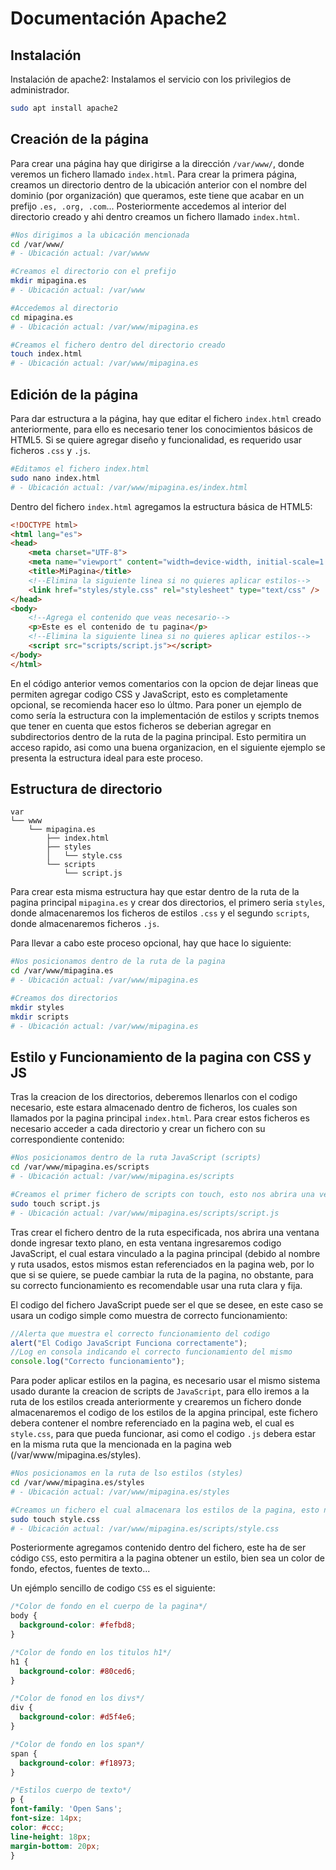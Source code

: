 # Documentación Apache2

## Instalación
Instalación de apache2:
Instalamos el servicio con los privilegios de administrador.
```bash
sudo apt install apache2
```

## Creación de la página
Para crear una página hay que dirigirse a la dirección `/var/www/`, donde veremos un fichero llamado `index.html`.
Para crear la primera página, creamos un directorio dentro de la ubicación anterior con el nombre del dominio (por organización) que queramos, este tiene que acabar en un prefijo `.es, .org, .com`...
Posteriormente accedemos al interior del directorio creado y ahi dentro creamos un fichero llamado `index.html`.
```bash
#Nos dirigimos a la ubicación mencionada
cd /var/www/
# - Ubicación actual: /var/wwww

#Creamos el directorio con el prefijo
mkdir mipagina.es
# - Ubicación actual: /var/www

#Accedemos al directorio
cd mipagina.es
# - Ubicación actual: /var/www/mipagina.es

#Creamos el fichero dentro del directorio creado
touch index.html
# - Ubicación actual: /var/www/mipagina.es
```

## Edición de la página
Para dar estructura a la página, hay que editar el fichero `index.html` creado anteriormente, para ello es necesario tener los conocimientos básicos de HTML5.
Si se quiere agregar diseño y funcionalidad, es requerido usar ficheros `.css` y `.js`.
```bash
#Editamos el fichero index.html
sudo nano index.html
# - Ubicación actual: /var/www/mipagina.es/index.html
```

Dentro del fichero `index.html` agregamos la estructura básica de HTML5:
```html
<!DOCTYPE html>
<html lang="es">
<head>
    <meta charset="UTF-8">
    <meta name="viewport" content="width=device-width, initial-scale=1.0">
    <title>MiPagina</title>
    <!--Elimina la siguiente linea si no quieres aplicar estilos-->
    <link href="styles/style.css" rel="stylesheet" type="text/css" />
</head>
<body>
    <!--Agrega el contenido que veas necesario-->
    <p>Este es el contenido de tu pagina</p>
    <!--Elimina la siguiente linea si no quieres aplicar estilos-->
    <script src="scripts/script.js"></script>
</body>
</html>
```

En el código anterior vemos comentarios con la opcion de dejar lineas que permiten agregar codigo CSS y JavaScript, esto es completamente opcional, se recomienda hacer eso lo últmo.
Para poner un ejemplo de como sería la estructura con la implementación de estilos y scripts tnemos que tener en cuenta que estos ficheros se deberian agregar en subdirectorios dentro de la ruta de la pagina principal.
Esto permitira un acceso rapido, asi como una buena organizacion, en el siguiente ejemplo se presenta la estructura ideal para este proceso.

## Estructura de directorio
```
var
└── www
    └── mipagina.es
        ├── index.html
        ├── styles
        │   └── style.css
        └── scripts
            └── script.js
```

Para crear esta misma estructura hay que estar dentro de la ruta de la pagina principal `mipagina.es` y crear dos directorios, el primero seria `styles`, donde almacenaremos los ficheros de estilos `.css` y el segundo `scripts`, donde almacenaremos ficheros `.js`.

Para llevar a cabo este proceso opcional, hay que hace lo siguiente:
```bash
#Nos posicionamos dentro de la ruta de la pagina
cd /var/www/mipagina.es
# - Ubicación actual: /var/www/mipagina.es

#Creamos dos directorios
mkdir styles
mkdir scripts
# - Ubicación actual: /var/www/mipagina.es
```
## Estilo y Funcionamiento de la pagina con CSS y JS

Tras la creacion de los directorios, deberemos llenarlos con el codigo necesario, este estara almacenado dentro de ficheros, los cuales son llamados por la pagina principal `index.html`.
Para crear estos ficheros es necesario acceder a cada directorio y crear un fichero con su correspondiente contenido:
```bash
#Nos posicionamos dentro de la ruta JavaScript (scripts)
cd /var/www/mipagina.es/scripts
# - Ubicación actual: /var/www/mipagina.es/scripts

#Creamos el primer fichero de scripts con touch, esto nos abrira una ventana para introducir texto
sudo touch script.js
# - Ubicación actual: /var/www/mipagina.es/scripts/script.js
```

Tras crear el fichero dentro de la ruta especificada, nos abrira una ventana donde ingresar texto plano, en esta ventana ingresaremos codigo JavaScript, el cual estara vinculado a la pagina principal (debido al nombre y ruta usados, estos mismos estan referenciados en la pagina web, por lo que si se quiere, se puede cambiar la ruta de la pagina, no obstante, para su correcto funcionamiento es recomendable usar una ruta clara y fija.

El codigo del fichero JavaScript puede ser el que se desee, en este caso se usara un codigo simple como muestra de correcto funcionamiento:
```js
//Alerta que muestra el correcto funcionamiento del codigo
alert("El Codigo JavaScript Funciona correctamente");
//Log en consola indicando el correcto funcionamiento del mismo
console.log("Correcto funcionamiento");
```

Para poder aplicar estilos en la pagina, es necesario usar el mismo sistema usado durante la creacion de scripts de `JavaScript`, para ello iremos a la ruta de los estilos creada anteriormente y crearemos un fichero donde almacenaremos el codigo de los estilos de la apgina principal, este fichero debera contener el nombre referenciado en la pagina web, el cual es `style.css`, para que pueda funcionar, asi como el codigo `.js` debera estar en la misma ruta que la mencionada en la pagina web (/var/www/mipagina.es/styles).
```bash
#Nos posicionamos en la ruta de lso estilos (styles)
cd /var/www/mipagina.es/styles
# - Ubicación actual: /var/www/mipagina.es/styles

#Creamos un fichero el cual almacenara los estilos de la pagina, esto nos abrira una ventana para introducir texto, de la misma manera que sucedio con la creacion del fichero de scripts de JavaScript
sudo touch style.css
# - Ubicación actual: /var/www/mipagina.es/scripts/style.css
```

Posteriormente agregamos contenido dentro del fichero, este ha de ser código `CSS`, esto permitira a la pagina obtener un estilo, bien sea un color de fondo, efectos, fuentes de texto...

Un ejémplo sencillo de codigo `CSS` es el siguiente:
```css
/*Color de fondo en el cuerpo de la pagina*/
body {
  background-color: #fefbd8;
}

/*Color de fondo en los titulos h1*/
h1 {
  background-color: #80ced6;
}

/*Color de fonod en los divs*/
div {
  background-color: #d5f4e6;
}

/*Color de fondo en los span*/
span {
  background-color: #f18973;
}

/*Estilos cuerpo de texto*/
p {
font-family: 'Open Sans';
font-size: 14px;
color: #ccc;
line-height: 18px;
margin-bottom: 20px;
}
```
